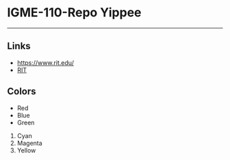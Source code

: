 # IGME-110-Repo Yippee

---

## Links
- https://www.rit.edu/
- [RIT](https://www.rit.edu/)

## Colors

- Red
- Blue
- Green

1. Cyan
2. Magenta
3. Yellow
